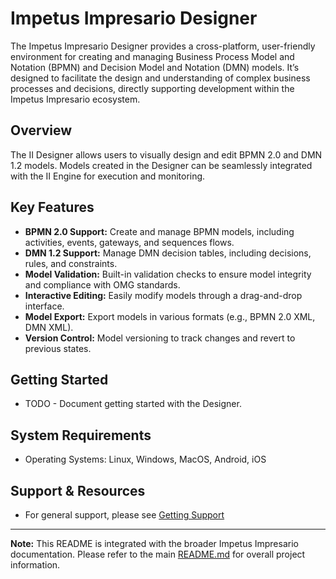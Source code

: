 # Impetus Impresario Designer

The Impetus Impresario Designer provides a cross-platform, user-friendly environment for creating and managing Business Process Model and Notation (BPMN) and Decision Model and Notation (DMN) models. It’s designed to facilitate the design and understanding of complex business processes and decisions, directly supporting development within the Impetus Impresario ecosystem.

## Overview

The II Designer allows users to visually design and edit BPMN 2.0 and DMN 1.2 models.  Models created in the Designer can be seamlessly integrated with the II Engine for execution and monitoring.

## Key Features

- **BPMN 2.0 Support:**  Create and manage BPMN models, including activities, events, gateways, and sequences flows.
- **DMN 1.2 Support:** Manage DMN decision tables, including decisions, rules, and constraints.
- **Model Validation:** Built-in validation checks to ensure model integrity and compliance with OMG standards.
- **Interactive Editing:**  Easily modify models through a drag-and-drop interface.
- **Model Export:** Export models in various formats (e.g., BPMN 2.0 XML, DMN XML).
- **Version Control:** Model versioning to track changes and revert to previous states.

## Getting Started

- TODO - Document getting started with the Designer.

## System Requirements

- Operating Systems: Linux, Windows, MacOS, Android, iOS

## Support & Resources

- For general support, please see [Getting Support](../SUPPORT.md)

---

**Note:** This README is integrated with the broader Impetus Impresario documentation. Please refer to the main [README.md](../README.md) for overall project information.
